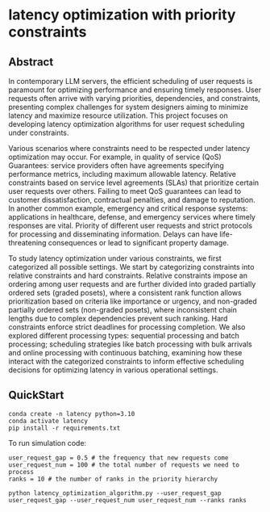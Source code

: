 # latency optimization with priority constraints

## Abstract

In contemporary LLM servers, the efficient scheduling of user requests is paramount for optimizing performance and ensuring timely responses. User requests often arrive with varying priorities, dependencies, and constraints, presenting complex challenges for system designers aiming to minimize latency and maximize resource utilization. This project focuses on developing latency optimization algorithms for user request scheduling under constraints.

Various scenarios where constraints need to be respected under latency optimization may occur. For example, in  quality of service (QoS) Guarantees: service providers often have agreements specifying performance metrics, including maximum allowable latency. Relative constraints based on service level agreements (SLAs) that prioritize certain user requests over others. Failing to meet QoS guarantees can lead to customer dissatisfaction, contractual penalties, and damage to reputation. In another common example, emergency and critical response systems: applications in healthcare, defense, and emergency services where timely responses are vital. Priority of different user requests and strict protocols for processing and disseminating information. Delays can have life-threatening consequences or lead to significant property damage.

To study latency optimization under various constraints, we first categorized all possible settings. We start by categorizing constraints into relative constraints and hard constraints. Relative constraints impose an ordering among user requests and are further divided into graded partially ordered sets (graded posets), where a consistent rank function allows prioritization based on criteria like importance or urgency, and non-graded partially ordered sets (non-graded posets), where inconsistent chain lengths due to complex dependencies prevent such ranking. Hard constraints enforce strict deadlines for processing completion. We also explored different processing types: sequential processing and batch processing; scheduling strategies like batch processing with bulk arrivals and online processing with continuous batching, examining how these interact with the categorized constraints to inform effective scheduling decisions for optimizing latency in various operational settings.

## QuickStart
```
conda create -n latency python=3.10
conda activate latency
pip install -r requirements.txt
```

To run simulation code:
```
user_request_gap = 0.5 # the frequency that new requests come
user_request_num = 100 # the total number of requests we need to process
ranks = 10 # the number of ranks in the priority hierarchy

python latency_optimization_algorithm.py --user_request_gap user_request_gap --user_request_num user_request_num --ranks ranks
```
